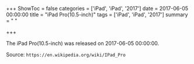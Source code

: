 +++
ShowToc = false
categories = ['iPad', 'iPad', '2017']
date = 2017-06-05 00:00:00
title = "iPad Pro(10.5-inch)"
tags = ['iPad', 'iPad', '2017']
summary = " "

+++

The iPad Pro(10.5-inch) was released on 2017-06-05 00:00:00.

Source: `https://en.wikipedia.org/wiki/IPad_Pro`


